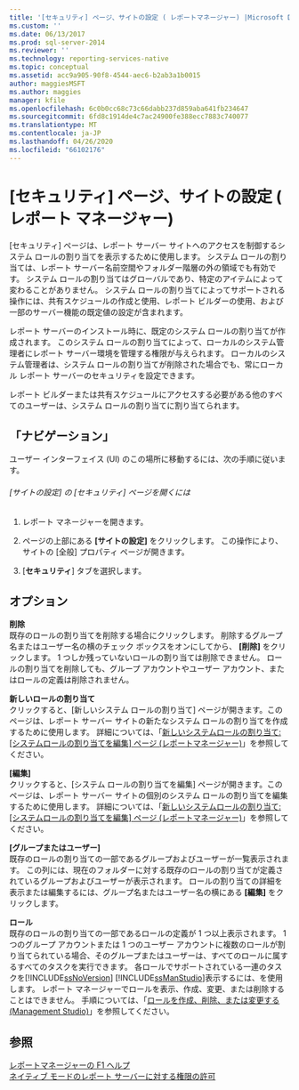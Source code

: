 ```yaml
---
title: '[セキュリティ] ページ、サイトの設定 ( レポートマネージャー) |Microsoft Docs'
ms.custom: ''
ms.date: 06/13/2017
ms.prod: sql-server-2014
ms.reviewer: ''
ms.technology: reporting-services-native
ms.topic: conceptual
ms.assetid: acc9a905-90f8-4544-aec6-b2ab3a1b0015
author: maggiesMSFT
ms.author: maggies
manager: kfile
ms.openlocfilehash: 6c0b0cc68c73c66dabb237d859aba641fb234647
ms.sourcegitcommit: 6fd8c1914de4c7ac24900fe388ecc7883c740077
ms.translationtype: MT
ms.contentlocale: ja-JP
ms.lasthandoff: 04/26/2020
ms.locfileid: "66102176"
---
```

# <a name="security-page-site-settings-report-manager"></a>[セキュリティ] ページ、サイトの設定 ( レポート マネージャー)
  [セキュリティ] ページは、レポート サーバー サイトへのアクセスを制御するシステム ロールの割り当てを表示するために使用します。 システム ロールの割り当ては、レポート サーバー名前空間やフォルダー階層の外の領域でも有効です。 システム ロールの割り当てはグローバルであり、特定のアイテムによって変わることがありません。 システム ロールの割り当てによってサポートされる操作には、共有スケジュールの作成と使用、レポート ビルダーの使用、および一部のサーバー機能の既定値の設定が含まれます。  
  
 レポート サーバーのインストール時に、既定のシステム ロールの割り当てが作成されます。 このシステム ロールの割り当てによって、ローカルのシステム管理者にレポート サーバー環境を管理する権限が与えられます。 ローカルのシステム管理者は、システム ロールの割り当てが削除された場合でも、常にローカル レポート サーバーのセキュリティを設定できます。  
  
 レポート ビルダーまたは共有スケジュールにアクセスする必要がある他のすべてのユーザーは、システム ロールの割り当てに割り当てられます。  
  
## <a name="navigation"></a>「ナビゲーション」  
 ユーザー インターフェイス (UI) のこの場所に移動するには、次の手順に従います。  
  
###### <a name="to-open-the-security-page-for-site-settings"></a>[サイトの設定] の [セキュリティ] ページを開くには  
  
1.  レポート マネージャーを開きます。  
  
2.  ページの上部にある **[サイトの設定]** をクリックします。 この操作により、サイトの [全般] プロパティ ページが開きます。  
  
3.  [**セキュリティ**] タブを選択します。  
  
## <a name="options"></a>オプション  
 **削除**  
 既存のロールの割り当てを削除する場合にクリックします。 削除するグループ名またはユーザー名の横のチェック ボックスをオンにしてから、 **[削除]** をクリックします。 1 つしか残っていないロールの割り当ては削除できません。 ロールの割り当てを削除しても、グループ アカウントやユーザー アカウント、またはロールの定義は削除されません。  
  
 **新しいロールの割り当て**  
 クリックすると、[新しいシステム ロールの割り当て] ページが開きます。このページは、レポート サーバー サイトの新たなシステム ロールの割り当てを作成するために使用します。 詳細については、「[新しいシステムロールの割り当て: [システムロールの割り当てを編集] ページ &#40;レポートマネージャー&#41;](../../2014/reporting-services/new-system-role-assignments-edit-system-role-assignments-page-report-manager.md)」を参照してください。  
  
 **[編集]**  
 クリックすると、[システム ロールの割り当てを編集] ページが開きます。このページは、レポート サーバー サイトの個別のシステム ロールの割り当てを編集するために使用します。 詳細については、「[新しいシステムロールの割り当て: [システムロールの割り当てを編集] ページ &#40;レポートマネージャー&#41;](../../2014/reporting-services/new-system-role-assignments-edit-system-role-assignments-page-report-manager.md)」を参照してください。  
  
 **[グループまたはユーザー]**  
 既存のロールの割り当ての一部であるグループおよびユーザーが一覧表示されます。 この列には、現在のフォルダーに対する既存のロールの割り当てが定義されているグループおよびユーザーが表示されます。 ロールの割り当ての詳細を表示または編集するには、グループ名またはユーザー名の横にある **[編集]** をクリックします。  
  
 **ロール**  
 既存のロールの割り当ての一部であるロールの定義が 1 つ以上表示されます。 1 つのグループ アカウントまたは 1 つのユーザー アカウントに複数のロールが割り当てられている場合、そのグループまたはユーザーは、すべてのロールに属するすべてのタスクを実行できます。 各ロールでサポートされている一連のタスクを[!INCLUDE[ssNoVersion](../includes/ssnoversion-md.md)] [!INCLUDE[ssManStudio](../includes/ssmanstudio-md.md)]表示するには、を使用します。 レポート マネージャーでロールを表示、作成、変更、または削除することはできません。 手順については、「[ロールを作成、削除、または変更する &#40;Management Studio&#41;](security/role-definitions-create-delete-or-modify.md)」を参照してください。  
  
## <a name="see-also"></a>参照  
 [レポートマネージャーの F1 ヘルプ](../../2014/reporting-services/report-manager-f1-help.md)   
 [ネイティブ モードのレポート サーバーに対する権限の許可](security/granting-permissions-on-a-native-mode-report-server.md)  
  
  
